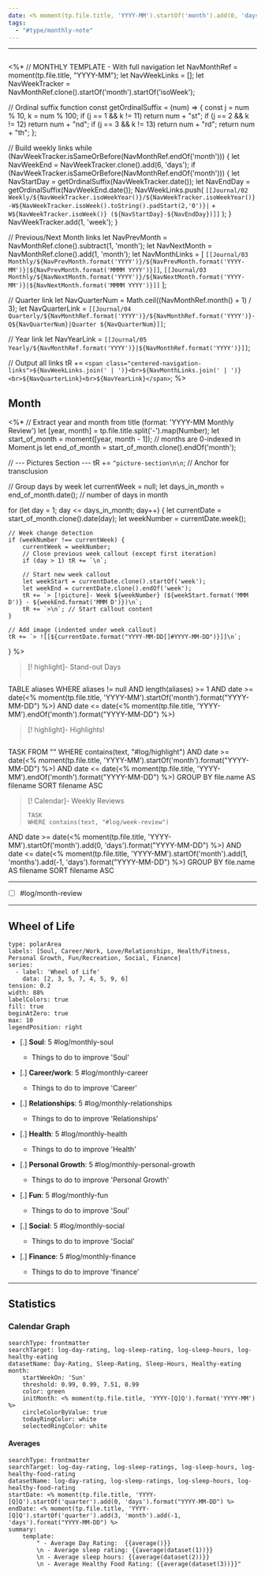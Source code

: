 ```yaml
---
date: <% moment(tp.file.title, 'YYYY-MM').startOf('month').add(0, 'days').format("YYYY-MM-DD") %>
tags:
  - "#type/monthly-note"
---
```



---
```calendar-nav
```


<%*
// MONTHLY TEMPLATE - With full navigation
let NavMonthRef = moment(tp.file.title, "YYYY-MM");
let NavWeekLinks = [];
let NavWeekTracker = NavMonthRef.clone().startOf('month').startOf('isoWeek');

// Ordinal suffix function
const getOrdinalSuffix = (num) => {
    const j = num % 10, k = num % 100;
    if (j == 1 && k != 11) return num + "st";
    if (j == 2 && k != 12) return num + "nd";
    if (j == 3 && k != 13) return num + "rd";
    return num + "th";
};

// Build weekly links
while (NavWeekTracker.isSameOrBefore(NavMonthRef.endOf('month'))) {
    let NavWeekEnd = NavWeekTracker.clone().add(6, 'days');
    if (NavWeekTracker.isSameOrBefore(NavMonthRef.endOf('month'))) {
        let NavStartDay = getOrdinalSuffix(NavWeekTracker.date());
        let NavEndDay = getOrdinalSuffix(NavWeekEnd.date());
        NavWeekLinks.push(
            `[[Journal/02 Weekly/${NavWeekTracker.isoWeekYear()}/${NavWeekTracker.isoWeekYear()}-W${NavWeekTracker.isoWeek().toString().padStart(2,'0')}|` +
            `W${NavWeekTracker.isoWeek()} (${NavStartDay}-${NavEndDay})]]`
        );
    }
    NavWeekTracker.add(1, 'week');
}

// Previous/Next Month links
let NavPrevMonth = NavMonthRef.clone().subtract(1, 'month');
let NavNextMonth = NavMonthRef.clone().add(1, 'month');
let NavMonthLinks = [
    `[[Journal/03 Monthly/${NavPrevMonth.format('YYYY')}/${NavPrevMonth.format('YYYY-MM')}|${NavPrevMonth.format('MMMM YYYY')}]]`,
    `[[Journal/03 Monthly/${NavNextMonth.format('YYYY')}/${NavNextMonth.format('YYYY-MM')}|${NavNextMonth.format('MMMM YYYY')}]]`
];

// Quarter link
let NavQuarterNum = Math.ceil((NavMonthRef.month() + 1) / 3);
let NavQuarterLink = `[[Journal/04 Quarterly/${NavMonthRef.format('YYYY')}/${NavMonthRef.format('YYYY')}-Q${NavQuarterNum}|Quarter ${NavQuarterNum}]]`;

// Year link
let NavYearLink = `[[Journal/05 Yearly/${NavMonthRef.format('YYYY')}|${NavMonthRef.format('YYYY')}]]`;

// Output all links
tR += `<span class="centered-navigation-links">${NavWeekLinks.join(' | ')}<br>${NavMonthLinks.join(' | ')}<br>${NavQuarterLink}<br>${NavYearLink}</span>`;
%>







## Month
<%*
// Extract year and month from title (format: 'YYYY-MM Monthly Review')
let [year, month] = tp.file.title.split('-').map(Number);
let start_of_month = moment([year, month - 1]); // months are 0-indexed in Moment.js
let end_of_month = start_of_month.clone().endOf('month');

// --- Pictures Section ---
tR += `^picture-section\n\n`; // Anchor for transclusion

// Group days by week
let currentWeek = null;
let days_in_month = end_of_month.date(); // number of days in month

for (let day = 1; day <= days_in_month; day++) {
    let currentDate = start_of_month.clone().date(day);
    let weekNumber = currentDate.week();
    
    // Week change detection
    if (weekNumber !== currentWeek) {
        currentWeek = weekNumber;
        // Close previous week callout (except first iteration)
        if (day > 1) tR += `\n`; 
        
        // Start new week callout
        let weekStart = currentDate.clone().startOf('week');
        let weekEnd = currentDate.clone().endOf('week');
        tR += `> [!picture]- Week ${weekNumber} (${weekStart.format('MMM D')} - ${weekEnd.format('MMM D')})\n`;
        tR += `>\n`; // Start callout content
    }
    
    // Add image (indented under week callout)
    tR += `> ![[${currentDate.format("YYYY-MM-DD[]#YYYY-MM-DD")}]]\n`;
}
%>

> [! highlight]- Stand-out Days
>  ```dataview
TABLE aliases
WHERE aliases != null
AND length(aliases) >= 1
AND date >= date(<% moment(tp.file.title, 'YYYY-MM').startOf('month').format("YYYY-MM-DD") %>)
AND date <= date(<% moment(tp.file.title, 'YYYY-MM').endOf('month').format("YYYY-MM-DD") %>)


> [! highlight]- Highlights!
> ```dataview
TASK
FROM ""
WHERE contains(text, "#log/highlight")
AND date >= date(<% moment(tp.file.title, 'YYYY-MM').startOf('month').format("YYYY-MM-DD") %>)
AND date <= date(<% moment(tp.file.title, 'YYYY-MM').endOf('month').format("YYYY-MM-DD") %>)
GROUP BY file.name AS filename
SORT filename ASC

> [! Calendar]- Weekly Reviews
> ```dataview
> TASK
> WHERE contains(text, "#log/week-review")
AND date >= date(<% moment(tp.file.title, 'YYYY-MM').startOf('month').add(0, 'days').format("YYYY-MM-DD") %>)
AND date <= date(<% moment(tp.file.title, 'YYYY-MM').startOf('month').add(1, 'months').add(-1, 'days').format("YYYY-MM-DD") %>)
GROUP BY file.name AS filename
SORT filename ASC

---
- [ ] #log/month-review


---
## Wheel of Life

```chart
type: polarArea
labels: [Soul, Career/Work, Love/Relationships, Health/Fitness, Personal Growth, Fun/Recreation, Social, Finance]
series:
  - label: 'Wheel of Life'
    data: [2, 3, 5, 7, 4, 5, 9, 6]
tension: 0.2
width: 88%
labelColors: true
fill: true
beginAtZero: true
max: 10
legendPosition: right
```

- [.] **Soul**: 5 #log/monthly-soul 
	- Things to do to improve 'Soul'

- [.] **Career/work**: 5 #log/monthly-career
	- Things to do to improve 'Career'

- [.] **Relationships**: 5 #log/monthly-relationships 
	- Things to do to improve 'Relationships'

- [.] **Health**: 5 #log/monthly-health 
	- Things to do to improve 'Health'

- [.] **Personal Growth**: 5 #log/monthly-personal-growth 
	- Things to do to improve 'Personal Growth'

- [.] **Fun**: 5 #log/monthly-fun 
	- Things to do to improve 'Soul'

- [.] **Social**: 5 #log/monthly-social 
	- Things to do to improve 'Social'

- [.] **Finance**: 5 #log/monthly-finance 
	- Things to do to improve 'finance'

---
## Statistics
### Calendar Graph
```tracker
searchType: frontmatter
searchTarget: log-day-rating, log-sleep-rating, log-sleep-hours, log-healthy-eating
datasetName: Day-Rating, Sleep-Rating, Sleep-Hours, Healthy-eating
month:
    startWeekOn: 'Sun'
    threshold: 0.99, 0.99, 7.51, 0.99
    color: green
    initMonth: <% moment(tp.file.title, 'YYYY-[Q]Q').format('YYYY-MM') %>
    circleColorByValue: true
    todayRingColor: white
    selectedRingColor: white
```

#### Averages

```tracker
searchType: frontmatter 
searchTarget: log-day-rating, log-sleep-ratings, log-sleep-hours, log-healthy-food-rating 
datasetName: log-day-rating, log-sleep-ratings, log-sleep-hours, log-healthy-food-rating 
startDate: <% moment(tp.file.title, 'YYYY-[Q]Q').startOf('quarter').add(0, 'days').format("YYYY-MM-DD") %> 
endDate: <% moment(tp.file.title, 'YYYY-[Q]Q').startOf('quarter').add(3, 'month').add(-1, 'days').format("YYYY-MM-DD") %> 
summary: 
	template: 
		" - Average Day Rating:  {{average()}} 
		\n - Average sleep rating: {{average(dataset(1))}} 
		\n - Average sleep hours: {{average(dataset(2))}} 
		\n - Average Healthy Food Rating: {{average(dataset(3))}}"
```